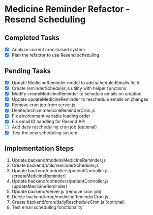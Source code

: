 # Medicine Reminder Refactor - Resend Scheduling

## Completed Tasks
- [x] Analyze current cron-based system
- [x] Plan the refactor to use Resend scheduling

## Pending Tasks
- [x] Update MedicineReminder model to add scheduledEmails field
- [x] Create reminderScheduler.js utility with helper functions
- [x] Modify createMedicineReminder to schedule emails on creation
- [x] Update updateMedicineReminder to reschedule emails on changes
- [x] Remove cron job from server.js
- [x] Delete/archive medicineReminderCron.js
- [x] Fix environment variable loading order
- [x] Fix email ID handling for Resend API
- [ ] Add daily rescheduling cron job (optional)
- [x] Test the new scheduling system

## Implementation Steps
1. Update backend/models/MedicineReminder.js
2. Create backend/utils/reminderScheduler.js
3. Update backend/controllers/patientController.js (createMedicineReminder)
4. Update backend/controllers/patientController.js (updateMedicineReminder)
5. Update backend/server.js (remove cron job)
6. Delete backend/cron/medicineReminderCron.js
7. Create backend/cron/dailyRescheduleCron.js (optional)
8. Test email scheduling functionality
